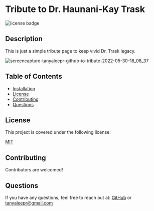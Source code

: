 # Tribute to Dr. Haunani-Kay Trask


![license badge](https://img.shields.io/badge/license-MIT-brightblue)
    
## Description
This is just a simple tribute page to keep vivid Dr. Trask legacy.

![screencapture-tanyaleepr-github-io-tribute-2022-05-30-18_08_37](https://user-images.githubusercontent.com/92898110/171066803-da79c57f-c7e6-48b9-b281-69abe13d0615.jpg)



## Table of Contents

- [Installation](#installation)
- [License](#license)
- [Contributing](#contributing)
- [Questions](#questions)
<a name="installation"></a>


<a name="license"></a>
    
## License
This project is covered under the following license:
    
[MIT](https://www.mit.edu/~amini/LICENSE.md)
    
<a name="contributing"></a>
## Contributing
Contributors are welcomed! 

## Questions
If you have any questions, feel free to reach out at: [GitHub](https://github.com/tanyaleepr) or <tanyaleepr@gmail.com>
